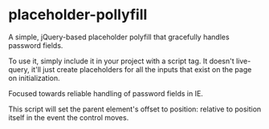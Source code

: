 placeholder-pollyfill
=====================

A simple, jQuery-based placeholder polyfill that gracefully handles password fields.

To use it, simply include it in your project with a script tag. It doesn't live-query, it'll just create placeholders for all the inputs that exist on the page on initialization.

Focused towards reliable handling of password fields in IE.

This script will set the parent element's offset to position: relative to position itself in the event the control moves.
